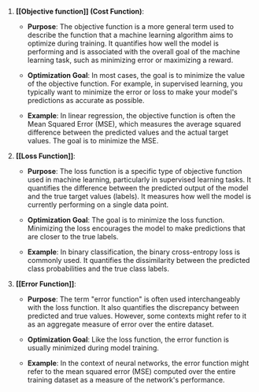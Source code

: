 1. **[[Objective function]] (Cost Function)**:
    - **Purpose**: The objective function is a more general term used to describe the function that a machine learning algorithm aims to optimize during training. It quantifies how well the model is performing and is associated with the overall goal of the machine learning task, such as minimizing error or maximizing a reward.
        
    - **Optimization Goal**: In most cases, the goal is to minimize the value of the objective function. For example, in supervised learning, you typically want to minimize the error or loss to make your model's predictions as accurate as possible.
        
    - **Example**: In linear regression, the objective function is often the Mean Squared Error (MSE), which measures the average squared difference between the predicted values and the actual target values. The goal is to minimize the MSE.
        
2. **[[Loss Function]]**:
    - **Purpose**: The loss function is a specific type of objective function used in machine learning, particularly in supervised learning tasks. It quantifies the difference between the predicted output of the model and the true target values (labels). It measures how well the model is currently performing on a single data point.
        
    - **Optimization Goal**: The goal is to minimize the loss function. Minimizing the loss encourages the model to make predictions that are closer to the true labels.
        
    - **Example**: In binary classification, the binary cross-entropy loss is commonly used. It quantifies the dissimilarity between the predicted class probabilities and the true class labels.
        
3. **[[Error Function]]**:
    - **Purpose**: The term "error function" is often used interchangeably with the loss function. It also quantifies the discrepancy between predicted and true values. However, some contexts might refer to it as an aggregate measure of error over the entire dataset.
        
    - **Optimization Goal**: Like the loss function, the error function is usually minimized during model training.
        
    - **Example**: In the context of neural networks, the error function might refer to the mean squared error (MSE) computed over the entire training dataset as a measure of the network's performance.
